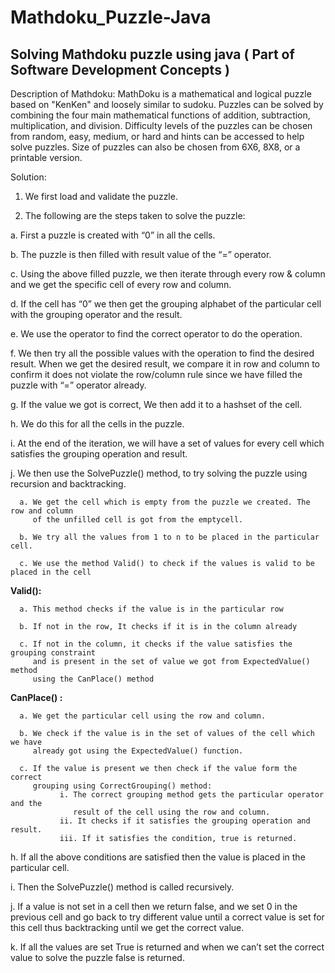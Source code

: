 # Mathdoku_Puzzle-Java

## Solving Mathdoku puzzle using java ( Part of Software Development Concepts )

Description of Mathdoku:
MathDoku is a mathematical and logical puzzle based on "KenKen" and loosely similar to sudoku. Puzzles can be solved by combining the four main mathematical functions of addition, subtraction, multiplication, and division. Difficulty levels of the puzzles can be chosen from random, easy, medium, or hard and hints can be accessed to help solve puzzles. Size of puzzles can also be chosen from 6X6, 8X8, or a printable version.

Solution:

1. We first load and validate the puzzle.
 
2. The following are the steps taken to solve the puzzle: 
 
 a. First a puzzle is created with “0” in all the cells.
 
 b. The puzzle is then filled with result value of the “=” operator.
 
 c. Using the above filled puzzle, we then iterate through every row & column and 
 we get the specific cell of every row and column.
 
 d. If the cell has “0” we then get the grouping alphabet of the particular cell with the 
 grouping operator and the result.
 
 e. We use the operator to find the correct operator to do the operation.
 
 
 f. We then try all the possible values with the operation to find the desired result. When 
 we get the desired result, we compare it in row and column to confirm it does not 
 violate the row/column rule since we have filled the puzzle with “=” operator already.
 
 g. If the value we got is correct, We then add it to a hashset of the cell.
 
 h. We do this for all the cells in the puzzle.
 
 i. At the end of the iteration, we will have a set of values for every cell which satisfies the 
 grouping operation and result.
 
 j. We then use the SolvePuzzle() method, to try solving the puzzle using recursion and 
 backtracking.
  
      a. We get the cell which is empty from the puzzle we created. The row and column 
         of the unfilled cell is got from the emptycell.
  
      b. We try all the values from 1 to n to be placed in the particular cell.
  
      c. We use the method Valid() to check if the values is valid to be placed in the cell
 
 **Valid():**
 
      a. This method checks if the value is in the particular row
 
      b. If not in the row, It checks if it is in the column already
 
      c. If not in the column, it checks if the value satisfies the grouping constraint
         and is present in the set of value we got from ExpectedValue() method
         using the CanPlace() method
 
 **CanPlace() :**
 
      a. We get the particular cell using the row and column.
 
      b. We check if the value is in the set of values of the cell which we have 
         already got using the ExpectedValue() function.
 
      c. If the value is present we then check if the value form the correct 
         grouping using CorrectGrouping() method:
               i. The correct grouping method gets the particular operator and the 
                  result of the cell using the row and column.
               ii. It checks if it satisfies the grouping operation and result.
               iii. If it satisfies the condition, true is returned.
 
 h. If all the above conditions are satisfied then the value is placed in the 
 particular cell.
 
 i. Then the SolvePuzzle() method is called recursively.
 
 j. If a value is not set in a cell then we return false, and we set 0 in the previous
 cell and go back to try different value until a correct value is set for this cell
 thus backtracking until we get the correct value.
 
 k. If all the values are set True is returned and when we can’t set the correct
 value to solve the puzzle false is returned.
